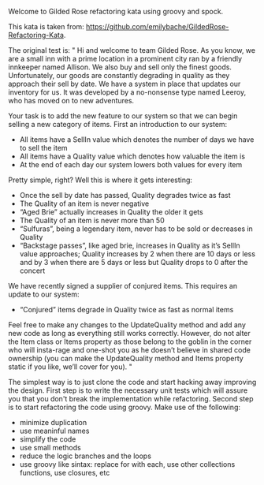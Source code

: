 Welcome to Gilded Rose refactoring kata using groovy and spock.

This kata is taken from: https://github.com/emilybache/GildedRose-Refactoring-Kata.

The original test is:
"
Hi and welcome to team Gilded Rose. As you know, we are a small inn with a prime location in a prominent city ran by a friendly innkeeper named Allison. We also buy and sell only the finest goods. Unfortunately, our goods are constantly degrading in quality as they approach their sell by date. We have a system in place that updates our inventory for us. It was developed by a no-nonsense type named Leeroy, who has moved on to new adventures. 

Your task is to add the new feature to our system so that we can begin selling a new category of items. 
First an introduction to our system:
- All items have a SellIn value which denotes the number of days we have to sell the item
- All items have a Quality value which denotes how valuable the item is
- At the end of each day our system lowers both values for every item

Pretty simple, right? Well this is where it gets interesting:
- Once the sell by date has passed, Quality degrades twice as fast
- The Quality of an item is never negative
- “Aged Brie” actually increases in Quality the older it gets
- The Quality of an item is never more than 50
- “Sulfuras”, being a legendary item, never has to be sold or decreases in Quality
- “Backstage passes”, like aged brie, increases in Quality as it’s SellIn value approaches; Quality increases by 2 when there are 10 days or less and by 3 when there are 5 days or less but Quality drops to 0 after the concert

We have recently signed a supplier of conjured items. This requires an update to our system:
- “Conjured” items degrade in Quality twice as fast as normal items

Feel free to make any changes to the UpdateQuality method and add any new code as long as everything still works correctly. However, do not alter the Item class or Items property as those belong to the goblin in the corner who will insta-rage and one-shot you as he doesn’t believe in shared code ownership (you can make the UpdateQuality method and Items property static if you like, we’ll cover for you).
"

The simplest way is to just clone the code and start hacking away improving the design.
First step is to write the necessary unit tests which will assure you that you don't break the implementation while refactoring.
Second step is to start refactoring the code using groovy. Make use of the following:
- minimize duplication
- use meaninful names
- simplify the code
- use small methods
- reduce the logic branches and the loops
- use groovy like sintax: replace for with each, use other collections functions, use closures, etc
